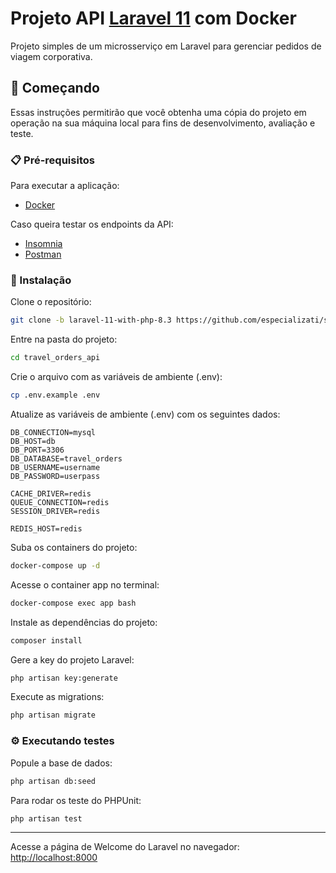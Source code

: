 # Projeto API [Laravel 11](https://laravel.com/) com Docker

Projeto simples de um microsserviço em Laravel para gerenciar pedidos de viagem corporativa.

## 🚀 Começando

Essas instruções permitirão que você obtenha uma cópia do projeto em operação na sua máquina local para fins de desenvolvimento, avaliação e teste.

### 📋 Pré-requisitos

Para executar a aplicação:
- [Docker](https://www.docker.com/)

Caso queira testar os endpoints da API:
- [Insomnia](https://insomnia.rest/download)
- [Postman](https://www.postman.com/)

### 🔧 Instalação

Clone o repositório:
```sh
git clone -b laravel-11-with-php-8.3 https://github.com/especializati/setup-docker-laravel.git app-laravel
```

Entre na pasta do projeto:
```sh
cd travel_orders_api
```

Crie o arquivo com as variáveis de ambiente (.env):
```sh
cp .env.example .env
```

Atualize as variáveis de ambiente (.env) com os seguintes dados:
```dosini
DB_CONNECTION=mysql
DB_HOST=db
DB_PORT=3306
DB_DATABASE=travel_orders
DB_USERNAME=username
DB_PASSWORD=userpass

CACHE_DRIVER=redis
QUEUE_CONNECTION=redis
SESSION_DRIVER=redis

REDIS_HOST=redis
```

Suba os containers do projeto:
```sh
docker-compose up -d
```

Acesse o container app no terminal:
```sh
docker-compose exec app bash
```

Instale as dependências do projeto:
```sh
composer install
```

Gere a key do projeto Laravel:
```sh
php artisan key:generate
```

Execute as migrations:
```sh
php artisan migrate
```

### ⚙️ Executando testes

Popule a base de dados:
```sh
php artisan db:seed
```

Para rodar os teste do PHPUnit:
```sh
php artisan test
```

---
Acesse a página de Welcome do Laravel no navegador:
[http://localhost:8000](http://localhost:8000)